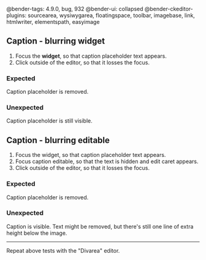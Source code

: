 @bender-tags: 4.9.0, bug, 932
@bender-ui: collapsed
@bender-ckeditor-plugins: sourcearea, wysiwygarea, floatingspace, toolbar, imagebase, link, htmlwriter, elementspath,
easyimage

## Caption - blurring widget

1. Focus the **widget**, so that caption placeholder text appears.
1. Click outside of the editor, so that it losses the focus.

### Expected

Caption placeholder is removed.

### Unexpected

Caption placeholder is still visible.

## Caption - blurring editable

1. Focus the widget, so that caption placeholder text appears.
1. Focus caption editable, so that the text is hidden and edit caret appears.
1. Click outside of the editor, so that it losses the focus.

### Expected

Caption placeholder is removed.

### Unexpected

Caption is visible. Text might be removed, but there's still one line of extra height below the image.

---

Repeat above tests with the "Divarea" editor.
